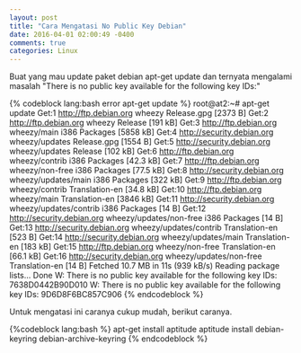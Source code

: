 ```yaml
---
layout: post
title: "Cara Mengatasi No Public Key Debian"
date: 2016-04-01 02:00:49 -0400
comments: true
categories: Linux
---
```

Buat yang mau update paket debian apt-get update dan ternyata mengalami masalah "There is no public key available for the following key IDs:" <!-- more -->

{% codeblock lang:bash error apt-get update %}
root@at2:~# apt-get update
Get:1 http://ftp.debian.org wheezy Release.gpg [2373 B]
Get:2 http://ftp.debian.org wheezy Release [191 kB]
Get:3 http://ftp.debian.org wheezy/main i386 Packages [5858 kB]
Get:4 http://security.debian.org wheezy/updates Release.gpg [1554 B]
Get:5 http://security.debian.org wheezy/updates Release [102 kB]
Get:6 http://ftp.debian.org wheezy/contrib i386 Packages [42.3 kB]
Get:7 http://ftp.debian.org wheezy/non-free i386 Packages [77.5 kB]
Get:8 http://security.debian.org wheezy/updates/main i386 Packages [322 kB]
Get:9 http://ftp.debian.org wheezy/contrib Translation-en [34.8 kB]
Get:10 http://ftp.debian.org wheezy/main Translation-en [3846 kB]
Get:11 http://security.debian.org wheezy/updates/contrib i386 Packages [14 B]
Get:12 http://security.debian.org wheezy/updates/non-free i386 Packages [14 B]
Get:13 http://security.debian.org wheezy/updates/contrib Translation-en [523 B]
Get:14 http://security.debian.org wheezy/updates/main Translation-en [183 kB]
Get:15 http://ftp.debian.org wheezy/non-free Translation-en [66.1 kB]
Get:16 http://security.debian.org wheezy/updates/non-free Translation-en [14 B]
Fetched 10.7 MB in 11s (939 kB/s)
Reading package lists... Done
W: There is no public key available for the following key IDs:
7638D0442B90D010
W: There is no public key available for the following key IDs:
9D6D8F6BC857C906
{% endcodeblock %}

Untuk mengatasi ini caranya cukup mudah, berikut caranya.

{%codeblock lang:bash %}
apt-get install aptitude
aptitude install debian-keyring debian-archive-keyring
{% endcodeblock %}
